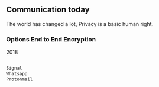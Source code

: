 ## Communication today

The world has changed a lot, Privacy is a basic human right.

### Options End to End Encryption

2018

```markdown

Signal
Whatsapp
Protonmail

```


